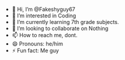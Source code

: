- 👋 Hi, I’m @Fakeshyguy67
- 👀 I’m interested in Coding 
- 🌱 I’m currently learning 7th grade subjects.
- 💞️ I’m looking to collaborate on Nothing 
- 📫 How to reach me, dont.
- 😄 Pronouns: he/him
- ⚡ Fun fact: Me guy

<!---
Fakeshyguy67/Fakeshyguy67 is a ✨ special ✨ repository because its `README.md` (this file) appears on your GitHub profile.
You can click the Preview link to take a look at your changes.
--->
